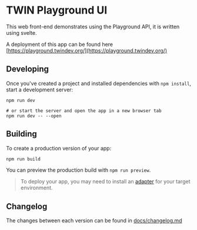 # TWIN Playground UI

This web front-end demonstrates using the Playground API, it is written using svelte.

A deployment of this app can be found here [https://playground.twindev.org/](https://playground.twindev.org/)

## Developing

Once you've created a project and installed dependencies with `npm install`, start a development server:

```shell
npm run dev

# or start the server and open the app in a new browser tab
npm run dev -- --open
```

## Building

To create a production version of your app:

```bash
npm run build
```

You can preview the production build with `npm run preview`.

> To deploy your app, you may need to install an [adapter](https://kit.svelte.dev/docs/adapters) for your target environment.

## Changelog

The changes between each version can be found in [docs/changelog.md](docs/changelog.md)
